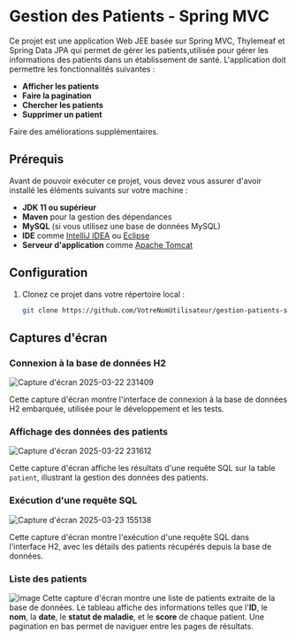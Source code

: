 # Gestion des Patients - Spring MVC

Ce projet est une application Web JEE basée sur Spring MVC, Thylemeaf et Spring Data JPA qui permet de gérer les patients,utilisée pour gérer les informations des patients dans un établissement de santé.
  L'application doit permettre les fonctionnalités suivantes :
  
- **Afficher les patients**
- **Faire la pagination**
- **Chercher les patients**
- **Supprimer un patient**

Faire des améliorations supplémentaires.

## Prérequis

Avant de pouvoir exécuter ce projet, vous devez vous assurer d'avoir installé les éléments suivants sur votre machine :

- **JDK 11 ou supérieur**
- **Maven** pour la gestion des dépendances
- **MySQL** (si vous utilisez une base de données MySQL)
- **IDE** comme [IntelliJ IDEA](https://www.jetbrains.com/idea/) ou [Eclipse](https://www.eclipse.org/)
- **Serveur d'application** comme [Apache Tomcat](http://tomcat.apache.org/)

## Configuration

1. Clonez ce projet dans votre répertoire local :

   ```bash
   git clone https://github.com/VotreNomUtilisateur/gestion-patients-spring-mvc.git

## Captures d'écran

### Connexion à la base de données H2

![Capture d'écran 2025-03-22 231409](https://github.com/user-attachments/assets/48dacaed-ea9a-4be1-bbf0-194ea9892668)

Cette capture d'écran montre l'interface de connexion à la base de données H2 embarquée, utilisée pour le développement et les tests.

### Affichage des données des patients

![Capture d'écran 2025-03-22 231612](https://github.com/user-attachments/assets/80ef3fe3-3dc1-4c1b-95c4-83624c0e036b)

Cette capture d'écran affiche les résultats d'une requête SQL sur la table `patient`, illustrant la gestion des données des patients.

### Exécution d'une requête SQL

![Capture d'écran 2025-03-23 155138](https://github.com/user-attachments/assets/3fea71b6-02ca-4b66-8a5a-bc9b8e44c59a)

Cette capture d'écran montre l'exécution d'une requête SQL dans l'interface H2, avec les détails des patients récupérés depuis la base de données.

### Liste des patients
![image](https://github.com/user-attachments/assets/ed5fb387-67a5-4811-84e0-e3541368c3e8)
Cette capture d'écran montre une liste de patients extraite de la base de données. Le tableau affiche des informations telles que l'**ID**, le **nom**, la **date**, le **statut de maladie**, et le **score** de chaque patient. Une pagination en bas permet de naviguer entre les pages de résultats.
